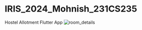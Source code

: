 # IRIS_2024_Mohnish_231CS235
Hostel Allotment Flutter App
![room_details](https://github.com/user-attachments/assets/3fded859-845b-4d1f-840f-e672aeaab0ac)
